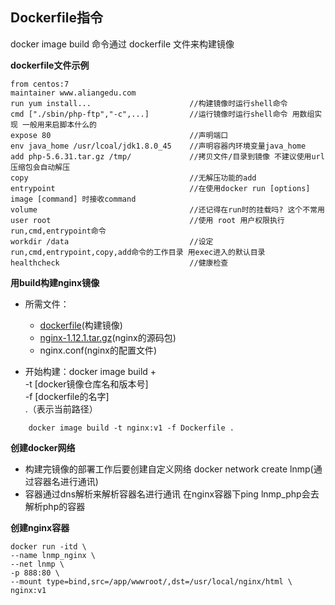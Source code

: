 ## Dockerfile指令
docker image build 命令通过 dockerfile 文件来构建镜像

__dockerfile文件示例__
```
from centos:7
maintainer www.aliangedu.com
run yum install...                      //构建镜像时运行shell命令
cmd ["./sbin/php-ftp","-c",...]         //运行镜像时运行shell命令 用数组实现 一般用来启脚本什么的
expose 80                               //声明端口
env java_home /usr/lcoal/jdk1.8.0_45    //声明容器内环境变量java_home
add php-5.6.31.tar.gz /tmp/             //拷贝文件/目录到镜像 不建议使用url 压缩包会自动解压
copy                                    //无解压功能的add
entrypoint                              //在使用docker run [options] image [command] 时接收command
volume                                  //还记得在run时的挂载吗? 这个不常用
user root                               //使用 root 用户权限执行run,cmd,entrypoint命令
workdir /data                           //设定run,cmd,entrypoint,copy,add命令的工作目录 用exec进入的默认目录
healthcheck                             //健康检查
```

__用build构建nginx镜像__
* 所需文件：
    * [dockerfile](https://github.com/lcePolarBear/Docker_Basic_Config_Note/blob/master/B站-一天掌握Docker/Dockerfile)(构建镜像)
    * [nginx-1.12.1.tar.gz](http://nginx.org/download/nginx-1.12.1.tar.gz)(nginx的源码包)
    * nginx.conf(nginx的配置文件)
   
* 开始构建：docker image build +<br>
    -t [docker镜像仓库名和版本号]<br>
    -f [dockerfile的名字]<br>
    .（表示当前路径）
```
    docker image build -t nginx:v1 -f Dockerfile .
```
    
__创建docker网络__

* 构建完镜像的部署工作后要创建自定义网络  docker network create lnmp(通过容器名进行通讯)<br>
* 容器通过dns解析来解析容器名进行通讯 在nginx容器下ping lnmp_php会去解析php的容器

__创建nginx容器__
```
docker run -itd \
--name lnmp_nginx \
--net lnmp \
-p 888:80 \
--mount type=bind,src=/app/wwwroot/,dst=/usr/local/nginx/html \
nginx:v1
```